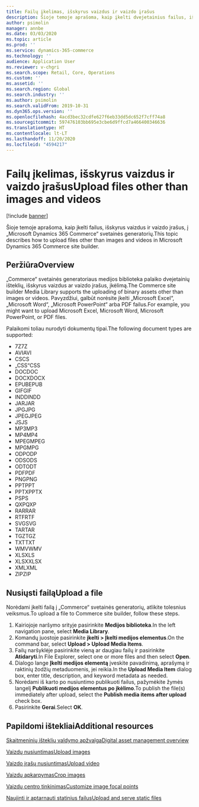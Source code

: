 ```yaml
---
title: Failų įkelimas, išskyrus vaizdus ir vaizdo įrašus
description: Šioje temoje aprašoma, kaip įkelti dvejetainius failus, išskyrus vaizdus ir vaizdo įrašus, į „Microsoft Dynamics 365 Commerce“ svetainės generatorių.
author: psimolin
manager: annbe
ms.date: 03/03/2020
ms.topic: article
ms.prod: ''
ms.service: dynamics-365-commerce
ms.technology: ''
audience: Application User
ms.reviewer: v-chgri
ms.search.scope: Retail, Core, Operations
ms.custom: ''
ms.assetid: ''
ms.search.region: Global
ms.search.industry: ''
ms.author: psimolin
ms.search.validFrom: 2019-10-31
ms.dyn365.ops.version: ''
ms.openlocfilehash: 4acd3bec32cdfe627f6eb33dd5dc652f7cff74a8
ms.sourcegitcommit: 597476103bb695e3cbe6d9ffcd7a466400346636
ms.translationtype: HT
ms.contentlocale: lt-LT
ms.lasthandoff: 11/20/2020
ms.locfileid: "4594217"
---
```

# <a name="upload-files-other-than-images-and-videos"></a><span data-ttu-id="e0df1-103">Failų įkelimas, išskyrus vaizdus ir vaizdo įrašus</span><span class="sxs-lookup"><span data-stu-id="e0df1-103">Upload files other than images and videos</span></span>

[!include [banner](includes/banner.md)]

<span data-ttu-id="e0df1-104">Šioje temoje aprašoma, kaip įkelti failus, išskyrus vaizdus ir vaizdo įrašus, į „Microsoft Dynamics 365 Commerce“ svetainės generatorių.</span><span class="sxs-lookup"><span data-stu-id="e0df1-104">This topic describes how to upload files other than images and videos in Microsoft Dynamics 365 Commerce site builder.</span></span>

## <a name="overview"></a><span data-ttu-id="e0df1-105">Peržiūra</span><span class="sxs-lookup"><span data-stu-id="e0df1-105">Overview</span></span>

<span data-ttu-id="e0df1-106">„Commerce“ svetainės generatoriaus medijos biblioteka palaiko dvejetainių išteklių, išskyrus vaizdus ar vaizdo įrašus, įkėlimą.</span><span class="sxs-lookup"><span data-stu-id="e0df1-106">The Commerce site builder Media Library supports the uploading of binary assets other than images or videos.</span></span> <span data-ttu-id="e0df1-107">Pavyzdžiui, galbūt norėsite įkelti „Microsoft Excel“, „Microsoft Word“, „Microsoft PowerPoint“ arba PDF failus.</span><span class="sxs-lookup"><span data-stu-id="e0df1-107">For example, you might want to upload Microsoft Excel, Microsoft Word, Microsoft PowerPoint, or PDF files.</span></span>

<span data-ttu-id="e0df1-108">Palaikomi toliau nurodyti dokumentų tipai.</span><span class="sxs-lookup"><span data-stu-id="e0df1-108">The following document types are supported:</span></span>
- <span data-ttu-id="e0df1-109">7Z</span><span class="sxs-lookup"><span data-stu-id="e0df1-109">7Z</span></span>
- <span data-ttu-id="e0df1-110">AVI</span><span class="sxs-lookup"><span data-stu-id="e0df1-110">AVI</span></span>
- <span data-ttu-id="e0df1-111">CS</span><span class="sxs-lookup"><span data-stu-id="e0df1-111">CS</span></span>
- <span data-ttu-id="e0df1-112">„CSS“</span><span class="sxs-lookup"><span data-stu-id="e0df1-112">CSS</span></span>
- <span data-ttu-id="e0df1-113">DOC</span><span class="sxs-lookup"><span data-stu-id="e0df1-113">DOC</span></span>
- <span data-ttu-id="e0df1-114">DOCX</span><span class="sxs-lookup"><span data-stu-id="e0df1-114">DOCX</span></span>
- <span data-ttu-id="e0df1-115">EPUB</span><span class="sxs-lookup"><span data-stu-id="e0df1-115">EPUB</span></span>
- <span data-ttu-id="e0df1-116">GIF</span><span class="sxs-lookup"><span data-stu-id="e0df1-116">GIF</span></span>
- <span data-ttu-id="e0df1-117">INDD</span><span class="sxs-lookup"><span data-stu-id="e0df1-117">INDD</span></span>
- <span data-ttu-id="e0df1-118">JAR</span><span class="sxs-lookup"><span data-stu-id="e0df1-118">JAR</span></span>
- <span data-ttu-id="e0df1-119">JPG</span><span class="sxs-lookup"><span data-stu-id="e0df1-119">JPG</span></span>
- <span data-ttu-id="e0df1-120">JPEG</span><span class="sxs-lookup"><span data-stu-id="e0df1-120">JPEG</span></span>
- <span data-ttu-id="e0df1-121">JS</span><span class="sxs-lookup"><span data-stu-id="e0df1-121">JS</span></span>
- <span data-ttu-id="e0df1-122">MP3</span><span class="sxs-lookup"><span data-stu-id="e0df1-122">MP3</span></span>
- <span data-ttu-id="e0df1-123">MP4</span><span class="sxs-lookup"><span data-stu-id="e0df1-123">MP4</span></span>
- <span data-ttu-id="e0df1-124">MPEG</span><span class="sxs-lookup"><span data-stu-id="e0df1-124">MPEG</span></span>
- <span data-ttu-id="e0df1-125">MPG</span><span class="sxs-lookup"><span data-stu-id="e0df1-125">MPG</span></span>
- <span data-ttu-id="e0df1-126">ODP</span><span class="sxs-lookup"><span data-stu-id="e0df1-126">ODP</span></span>
- <span data-ttu-id="e0df1-127">ODS</span><span class="sxs-lookup"><span data-stu-id="e0df1-127">ODS</span></span>
- <span data-ttu-id="e0df1-128">ODT</span><span class="sxs-lookup"><span data-stu-id="e0df1-128">ODT</span></span>
- <span data-ttu-id="e0df1-129">PDF</span><span class="sxs-lookup"><span data-stu-id="e0df1-129">PDF</span></span>
- <span data-ttu-id="e0df1-130">PNG</span><span class="sxs-lookup"><span data-stu-id="e0df1-130">PNG</span></span>
- <span data-ttu-id="e0df1-131">PPT</span><span class="sxs-lookup"><span data-stu-id="e0df1-131">PPT</span></span>
- <span data-ttu-id="e0df1-132">PPTX</span><span class="sxs-lookup"><span data-stu-id="e0df1-132">PPTX</span></span>
- <span data-ttu-id="e0df1-133">PS</span><span class="sxs-lookup"><span data-stu-id="e0df1-133">PS</span></span>
- <span data-ttu-id="e0df1-134">QXP</span><span class="sxs-lookup"><span data-stu-id="e0df1-134">QXP</span></span>
- <span data-ttu-id="e0df1-135">RAR</span><span class="sxs-lookup"><span data-stu-id="e0df1-135">RAR</span></span>
- <span data-ttu-id="e0df1-136">RTF</span><span class="sxs-lookup"><span data-stu-id="e0df1-136">RTF</span></span>
- <span data-ttu-id="e0df1-137">SVG</span><span class="sxs-lookup"><span data-stu-id="e0df1-137">SVG</span></span>
- <span data-ttu-id="e0df1-138">TAR</span><span class="sxs-lookup"><span data-stu-id="e0df1-138">TAR</span></span>
- <span data-ttu-id="e0df1-139">TGZ</span><span class="sxs-lookup"><span data-stu-id="e0df1-139">TGZ</span></span>
- <span data-ttu-id="e0df1-140">TXT</span><span class="sxs-lookup"><span data-stu-id="e0df1-140">TXT</span></span>
- <span data-ttu-id="e0df1-141">WMV</span><span class="sxs-lookup"><span data-stu-id="e0df1-141">WMV</span></span>
- <span data-ttu-id="e0df1-142">XLS</span><span class="sxs-lookup"><span data-stu-id="e0df1-142">XLS</span></span>
- <span data-ttu-id="e0df1-143">XLSX</span><span class="sxs-lookup"><span data-stu-id="e0df1-143">XLSX</span></span>
- <span data-ttu-id="e0df1-144">XML</span><span class="sxs-lookup"><span data-stu-id="e0df1-144">XML</span></span>
- <span data-ttu-id="e0df1-145">ZIP</span><span class="sxs-lookup"><span data-stu-id="e0df1-145">ZIP</span></span>

## <a name="upload-a-file"></a><span data-ttu-id="e0df1-146">Nusiųsti failą</span><span class="sxs-lookup"><span data-stu-id="e0df1-146">Upload a file</span></span>

<span data-ttu-id="e0df1-147">Norėdami įkelti failą į „Commerce“ svetainės generatorių, atlikite tolesnius veiksmus.</span><span class="sxs-lookup"><span data-stu-id="e0df1-147">To upload a file to Commerce site builder, follow these steps.</span></span>

1. <span data-ttu-id="e0df1-148">Kairiojoje naršymo srityje pasirinkite **Medijos biblioteka**.</span><span class="sxs-lookup"><span data-stu-id="e0df1-148">In the left navigation pane, select **Media Library**.</span></span>
1. <span data-ttu-id="e0df1-149">Komandų juostoje pasirinkite **įkelti \> Įkelti medijos elementus**.</span><span class="sxs-lookup"><span data-stu-id="e0df1-149">On the command bar, select **Upload \> Upload Media Items**.</span></span>
1. <span data-ttu-id="e0df1-150">Failų naršyklėje pasirinkite vieną ar daugiau failų ir pasirinkite **Atidaryti**.</span><span class="sxs-lookup"><span data-stu-id="e0df1-150">In File Explorer, select one or more files and then select **Open**.</span></span>
1. <span data-ttu-id="e0df1-151">Dialogo lange **Įkelti medijos elementą** įveskite pavadinimą, aprašymą ir raktinių žodžių metaduomenis, jei reikia.</span><span class="sxs-lookup"><span data-stu-id="e0df1-151">In the **Upload Media Item** dialog box, enter title, description, and keyword metadata as needed.</span></span>
1. <span data-ttu-id="e0df1-152">Norėdami iš karto po nusiuntimo publikuoti failus, pažymėkite žymės langelį **Publikuoti medijos elementus po įkėlimo**.</span><span class="sxs-lookup"><span data-stu-id="e0df1-152">To publish the file(s) immediately after upload, select the **Publish media items after upload** check box.</span></span>
1. <span data-ttu-id="e0df1-153">Pasirinkite **Gerai**.</span><span class="sxs-lookup"><span data-stu-id="e0df1-153">Select **OK**.</span></span>

## <a name="additional-resources"></a><span data-ttu-id="e0df1-154">Papildomi ištekliai</span><span class="sxs-lookup"><span data-stu-id="e0df1-154">Additional resources</span></span>

[<span data-ttu-id="e0df1-155">Skaitmeninių išteklių valdymo apžvalga</span><span class="sxs-lookup"><span data-stu-id="e0df1-155">Digital asset management overview</span></span>](dam-overview.md)

[<span data-ttu-id="e0df1-156">Vaizdų nusiuntimas</span><span class="sxs-lookup"><span data-stu-id="e0df1-156">Upload images</span></span>](dam-upload-images.md)

[<span data-ttu-id="e0df1-157">Vaizdo įrašų nusiuntimas</span><span class="sxs-lookup"><span data-stu-id="e0df1-157">Upload video</span></span>](dam-upload-video.md)

[<span data-ttu-id="e0df1-158">Vaizdų apkarpymas</span><span class="sxs-lookup"><span data-stu-id="e0df1-158">Crop images</span></span>](dam-crop-images.md)

[<span data-ttu-id="e0df1-159">Vaizdų centro tinkinimas</span><span class="sxs-lookup"><span data-stu-id="e0df1-159">Customize image focal points</span></span>](dam-custom-focal-point.md)

[<span data-ttu-id="e0df1-160">Naujinti ir aptarnauti statinius failus</span><span class="sxs-lookup"><span data-stu-id="e0df1-160">Upload and serve static files</span></span>](upload-serve-static-files.md)
